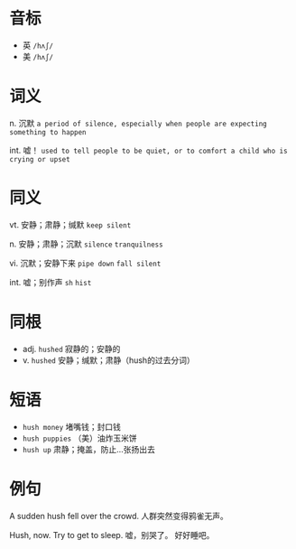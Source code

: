# 音标

- 英 `/hʌʃ/`
- 美 `/hʌʃ/`

# 词义

n. 沉默
`a period of silence, especially when people are expecting something to happen`

int. 嘘！
`used to tell people to be quiet, or to comfort a child who is crying or upset`

# 同义

vt. 安静；肃静；缄默
`keep silent`

n. 安静；肃静；沉默
`silence` `tranquilness`

vi. 沉默；安静下来
`pipe down` `fall silent`

int. 嘘；别作声
`sh` `hist`

# 同根

- adj. `hushed` 寂静的；安静的
- v. `hushed` 安静；缄默；肃静（hush的过去分词）

# 短语

- `hush money` 堵嘴钱；封口钱
- `hush puppies` （美）油炸玉米饼
- `hush up` 肃静；掩盖，防止…张扬出去

# 例句

A sudden hush fell over the crowd.
人群突然变得鸦雀无声。

Hush, now. Try to get to sleep.
嘘，别哭了。 好好睡吧。


